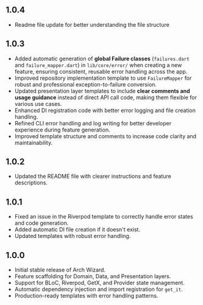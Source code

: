 ## 1.0.4
- Readme file update for better understanding the file structure

## 1.0.3

- Added automatic generation of **global Failure classes** (`failures.dart` and `failure_mapper.dart`) in `lib/core/error/` when creating a new feature, ensuring consistent, reusable error handling across the app.
- Improved repository implementation template to use `FailureMapper` for robust and professional exception-to-failure conversion.
- Updated presentation layer templates to include **clear comments and usage guidance** instead of direct API call code, making them flexible for various use cases.
- Enhanced DI registration code with better error logging and file creation handling.
- Refined CLI error handling and log writing for better developer experience during feature generation.
- Improved template structure and comments to increase code clarity and maintainability.

## 1.0.2

- Updated the README file with clearer instructions and feature descriptions.

## 1.0.1

- Fixed an issue in the Riverpod template to correctly handle error states and code generation.
- Added automatic DI file creation if it doesn't exist.
- Updated templates with robust error handling.

## 1.0.0

- Initial stable release of Arch Wizard.
- Feature scaffolding for Domain, Data, and Presentation layers.
- Support for BLoC, Riverpod, GetX, and Provider state management.
- Automatic dependency injection and import registration for `get_it`.
- Production-ready templates with error handling patterns.
